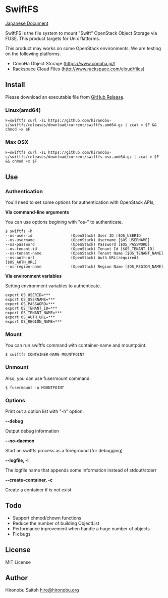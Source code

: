 # SwiftFS

[Japanese Document](README.ja.md)

SwiftFS is the file system to mount "Swift" OpenStack Object Storage via FUSE. This product targets for Unix flatforms.

This product may works on some OpenStack environments. We are testing on the following platforms.

- ConoHa Object Storage (https://www.conoha.jp/)
- Rackspace Cloud Files (http://www.rackspace.com/cloud/files)

## Install

Please download an executable file from [GitHub Release](https://github.com/hironobu-s/swiftfs/releases).

### Linux(amd64)

```shell
F=swiftfs curl -sL https://github.com/hironobu-s/swiftfs/releases/download/current/swiftfs.amd64.gz | zcat > $F && chmod +x $F
```

### Max OSX

```
F=swiftfs curl -sL https://github.com/hironobu-s/swiftfs/releases/download/current/swiftfs-osx.amd64.gz | zcat > $F && chmod +x $F
```

## Use

### Authentication 

You'll need to set some options for authentication with OpenStack APIs, 

**Via command-line arguments**

You can use options begining with "os-" to authenticate. 

```shell
$ swiftfs -h
--os-user-id                 (OpenStack) User ID [$OS_USERID]
--os-username                (OpenStack) Username [$OS_USERNAME]
--os-password                (OpenStack) Password [$OS_PASSWORD]
--os-tenant-id               (OpenStack) Tenant Id [$OS_TENANT_ID]
--os-tenant-name             (OpenStack) Tenant Name [$OS_TENANT_NAME]
--os-auth-url                (OpenStack) Auth URL(required) [$OS_AUTH_URL]
--os-region-name             (OpenStack) Region Name [$OS_REGION_NAME]
```

**Via environment variables**

Setting environment variables to authenticate.

```
export OS_USERID=***
export OS_USERNAME=***
export OS_PASSWORD=***
export OS_TENANT_ID=***
export OS_TENANT_NAME=***
export OS_AUTH_URL=***
export OS_REGION_NAME=***
```


### Mount

You can run swiftfs command with container-name and mountpoint.

```shell
$ swiftfs CONTAINER-NAME MOUNTPOINT
```

### Unmount

Also, you can use fusermount command.

```shell
$ fusermount -u MOUNTPOINT
```

### Options

Print out a option list with "-h" option.

**--debug**

Output debug information

**--no-daemon**

Start an swiftfs process as a foreground (for debugging)

**--logfile, -l**

The logfile name that appends some information instead of stdout/stderr

**--create-container, -c**

Create a container if is not exist


## Todo

- Support chmod/chown functions
- Reduce the number of building ObjectList
- Performance inprovement when handle a huge number of objects
- Fix bugs

## License

MIT License

## Author

Hironobu Saitoh
<hiro@hironobu.org>
